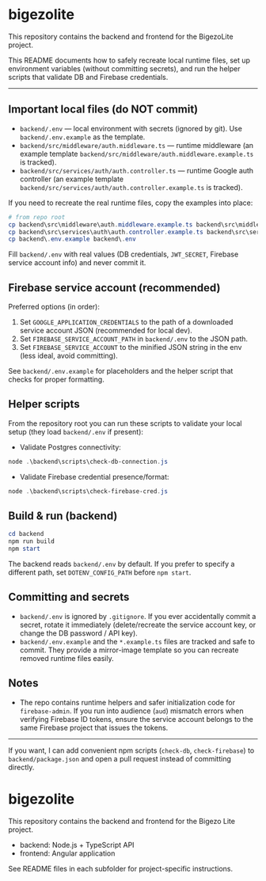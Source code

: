 # bigezolite

This repository contains the backend and frontend for the BigezoLite project.

This README documents how to safely recreate local runtime files, set up
environment variables (without committing secrets), and run the helper scripts
that validate DB and Firebase credentials.

---

## Important local files (do NOT commit)

- `backend/.env` — local environment with secrets (ignored by git). Use
  `backend/.env.example` as the template.
- `backend/src/middleware/auth.middleware.ts` — runtime middleware (an example
  template `backend/src/middleware/auth.middleware.example.ts` is tracked).
- `backend/src/services/auth/auth.controller.ts` — runtime Google auth
  controller (an example template `backend/src/services/auth/auth.controller.example.ts` is tracked).

If you need to recreate the real runtime files, copy the examples into place:

```powershell
# from repo root
cp backend\src\middleware\auth.middleware.example.ts backend\src\middleware\auth.middleware.ts
cp backend\src\services\auth\auth.controller.example.ts backend\src\services\auth\auth.controller.ts
cp backend\.env.example backend\.env
```

Fill `backend/.env` with real values (DB credentials, `JWT_SECRET`, Firebase
service account info) and never commit it.

## Firebase service account (recommended)

Preferred options (in order):

1. Set `GOOGLE_APPLICATION_CREDENTIALS` to the path of a downloaded service
   account JSON (recommended for local dev).
2. Set `FIREBASE_SERVICE_ACCOUNT_PATH` in `backend/.env` to the JSON path.
3. Set `FIREBASE_SERVICE_ACCOUNT` to the minified JSON string in the env
   (less ideal, avoid committing).

See `backend/.env.example` for placeholders and the helper script that checks
for proper formatting.

## Helper scripts

From the repository root you can run these scripts to validate your local
setup (they load `backend/.env` if present):

- Validate Postgres connectivity:

```powershell
node .\backend\scripts\check-db-connection.js
```

- Validate Firebase credential presence/format:

```powershell
node .\backend\scripts\check-firebase-cred.js
```

## Build & run (backend)

```powershell
cd backend
npm run build
npm start
```

The backend reads `backend/.env` by default. If you prefer to specify a
different path, set `DOTENV_CONFIG_PATH` before `npm start`.

## Committing and secrets

- `backend/.env` is ignored by `.gitignore`. If you ever accidentally commit a
  secret, rotate it immediately (delete/recreate the service account key, or
  change the DB password / API key).
- `backend/.env.example` and the `*.example.ts` files are tracked and safe to
  commit. They provide a mirror-image template so you can recreate removed
  runtime files easily.

## Notes

- The repo contains runtime helpers and safer initialization code for
  `firebase-admin`. If you run into audience (`aud`) mismatch errors when
  verifying Firebase ID tokens, ensure the service account belongs to the
  same Firebase project that issues the tokens.

---

If you want, I can add convenient npm scripts (`check-db`, `check-firebase`) to
`backend/package.json` and open a pull request instead of committing directly.
# bigezolite

This repository contains the backend and frontend for the Bigezo Lite project.

- backend: Node.js + TypeScript API
- frontend: Angular application

See README files in each subfolder for project-specific instructions.
